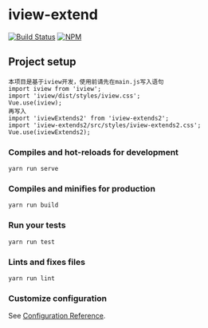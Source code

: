 # iview-extend
[![Build Status](https://travis-ci.org/legend1992/iview-extend.svg?branch=master)](https://travis-ci.org/legend1992/iview-extend)
[![NPM](https://nodei.co/npm/iview-extends2.png?compact=true)](https://npmjs.org/package/iview-extends2)
## Project setup
```
本项目是基于iview开发，使用前请先在main.js写入语句
import iview from 'iview';
import 'iview/dist/styles/iview.css';
Vue.use(iview);
再写入
import 'iviewExtends2' from 'iview-extends2';
import 'iview-extends2/src/styles/iview-extends2.css';
Vue.use(iviewExtends2);
```

### Compiles and hot-reloads for development
```
yarn run serve
```

### Compiles and minifies for production
```
yarn run build
```

### Run your tests
```
yarn run test
```

### Lints and fixes files
```
yarn run lint
```

### Customize configuration
See [Configuration Reference](https://cli.vuejs.org/config/).
